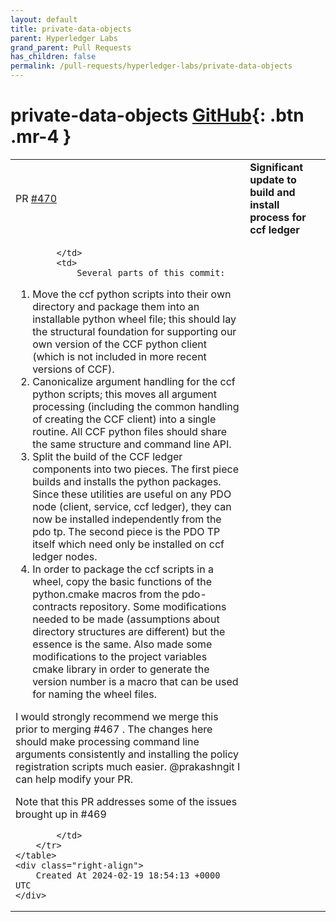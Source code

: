 ```yaml
---
layout: default
title: private-data-objects
parent: Hyperledger Labs
grand_parent: Pull Requests
has_children: false
permalink: /pull-requests/hyperledger-labs/private-data-objects
---
```


# private-data-objects <span class="fs-3 right-align">[GitHub](https://github.com/hyperledger-labs/private-data-objects){: .btn .mr-4 }</span>


<div>
    <table>
        <tr>
            <td>
                PR <a href="https://github.com/hyperledger-labs/private-data-objects/pull/470" class=".btn">#470</a>
            </td>
            <td>
                <b>
                    Significant update to build and install process for ccf ledger
                </b>
            </td>
        </tr>
        <tr>
            <td>
                
            </td>
            <td>
                Several parts of this commit:

1.  Move the ccf python scripts into their own directory and package them into an installable python wheel file; this should lay the structural foundation for supporting our own version of the CCF python client (which is not included in more recent versions of CCF).
2. Canonicalize argument handling for the ccf python scripts; this moves all argument processing (including the common handling of creating the CCF client) into a single routine. All CCF python files should share the same structure and command line API.
3. Split the build of the CCF ledger components into two pieces. The first piece builds and installs the python packages. Since these utilities are useful on any PDO node (client, service, ccf ledger), they can now be installed independently from the pdo tp. The second piece is the PDO TP itself which need only be installed on ccf ledger nodes.
4. In order to package the ccf scripts in a wheel, copy the basic functions of the python.cmake macros from the pdo-contracts repository. Some modifications needed to be made (assumptions about directory structures are different) but the essence is the same. Also made some modifications to the project variables cmake library in order to generate the version number is a macro that can be used for naming the wheel files.

I would strongly recommend we merge this prior to merging #467 . The changes here should make processing command line arguments consistently and installing the policy registration scripts much easier. @prakashngit I can help modify your PR. 

Note that this PR addresses some of the issues brought up in #469 

            </td>
        </tr>
    </table>
    <div class="right-align">
        Created At 2024-02-19 18:54:13 +0000 UTC
    </div>
</div>

